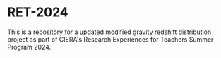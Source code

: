# RET-2024
This is a repository for a updated modified gravity redshift distribution project as part of CIERA's Research Experiences for Teachers Summer Program 2024.
